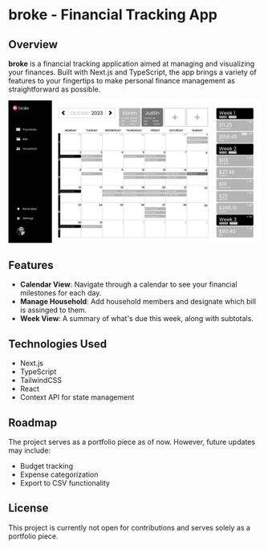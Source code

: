 # broke - Financial Tracking App

## Overview

**broke** is a financial tracking application aimed at managing and visualizing your finances. Built with Next.js and TypeScript, the app brings a variety of features to your fingertips to make personal finance management as straightforward as possible.

![App Screenshot](/broke/public/screenshot.png)

## Features

- **Calendar View**: Navigate through a calendar to see your financial milestones for each day.
- **Manage Household**: Add household members and designate which bill is assinged to them.
- **Week View**: A summary of what's due this week, along with subtotals.

## Technologies Used

- Next.js
- TypeScript
- TailwindCSS
- React
- Context API for state management

## Roadmap

The project serves as a portfolio piece as of now. However, future updates may include:

- Budget tracking
- Expense categorization
- Export to CSV functionality

## License

This project is currently not open for contributions and serves solely as a portfolio piece.
